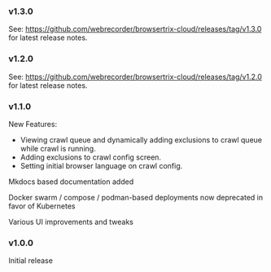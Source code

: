 ### v1.3.0

See: https://github.com/webrecorder/browsertrix-cloud/releases/tag/v1.3.0 for latest release notes.

### v1.2.0

See: https://github.com/webrecorder/browsertrix-cloud/releases/tag/v1.2.0 for latest release notes.

### v1.1.0

New Features:
- Viewing crawl queue and dynamically adding exclusions to crawl queue while crawl is running.
- Adding exclusions to crawl config screen.
- Setting initial browser language on crawl config.

Mkdocs based documentation added

Docker swarm / compose / podman-based deployments now deprecated in favor of Kubernetes

Various UI improvements and tweaks


### v1.0.0

Initial release



